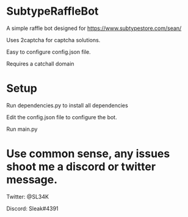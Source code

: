 # SubtypeRaffleBot
A simple raffle bot designed for https://www.subtypestore.com/sean/

Uses 2captcha for captcha solutions.

Easy to configure config.json file.

Requires a catchall domain

# Setup
Run dependencies.py to install all dependencies

Edit the config.json file to configure the bot.

Run main.py

# Use common sense, any issues shoot me a discord or twitter message.

Twitter: @SL34K

Discord: Sleak#4391
